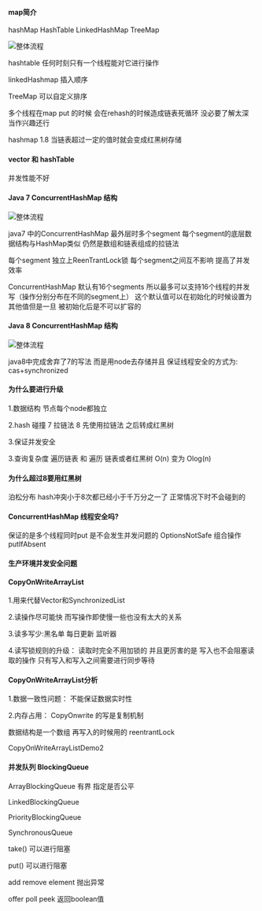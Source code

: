 
#### map简介

hashMap HashTable LinkedHashMap TreeMap

![整体流程](https://raw.githubusercontent.com/qiurunze123/imageall/master/map1.png)

hashtable 任何时刻只有一个线程能对它进行操作

linkedHashmap 插入顺序

TreeMap 可以自定义排序

多个线程在map put 的时候 会在rehash的时候造成链表死循环 没必要了解太深 当作兴趣还行

hashmap 1.8 当链表超过一定的值时就会变成红黑树存储

#### vector 和 hashTable

并发性能不好

#### Java 7 ConcurrentHashMap 结构

![整体流程](https://raw.githubusercontent.com/qiurunze123/imageall/master/map2.png)

java7 中的ConcurrentHashMap 最外层时多个segment 每个segment的底层数据结构与HashMap类似 仍然是数组和链表组成的拉链法

每个segment 独立上ReenTrantLock锁 每个segment之间互不影响 提高了并发效率

ConcurrentHashMap 默认有16个segments 所以最多可以支持16个线程的并发写（操作分别分布在不同的segment上） 这个默认值可以在初始化的时候设置为其他值但是一旦
被初始化后是不可以扩容的

#### Java 8  ConcurrentHashMap 结构

![整体流程](https://raw.githubusercontent.com/qiurunze123/imageall/master/map3.png)

java8中完成舍弃了7的写法 而是用node去存储并且 保证线程安全的方式为: cas+synchronized

#### 为什么要进行升级

1.数据结构 节点每个node都独立 

2.hash 碰撞  7 拉链法 8 先使用拉链法 之后转成红黑树

3.保证并发安全 

3.查询复杂度 遍历链表 和 遍历 链表或者红黑树 O(n) 变为 Olog(n)

#### 为什么超过8要用红黑树

泊松分布  hash冲突小于8次都已经小于千万分之一了  正常情况下时不会碰到的

#### ConcurrentHashMap 线程安全吗?

保证的是多个线程同时put 是不会发生并发问题的  OptionsNotSafe 组合操作 putIfAbsent

#### 生产环境并发安全问题

#### CopyOnWriteArrayList

1.用来代替Vector和SynchronizedList 

2.读操作尽可能快 而写操作即使慢一些也没有太大的关系

3.读多写少:黑名单 每日更新 监听器 

4.读写锁规则的升级： 读取时完全不用加锁的 并且更厉害的是 写入也不会阻塞读取的操作 只有写入和写入之间需要进行同步等待

#### CopyOnWriteArrayList分析

1.数据一致性问题： 不能保证数据实时性

2.内存占用： CopyOnwrite 的写是复制机制

数据结构是一个数组 再写入的时候用的 reentrantLock 

CopyOnWriteArrayListDemo2

#### 并发队列 BlockingQueue

ArrayBlockingQueue 有界 指定是否公平

LinkedBlockingQueue

PriorityBlockingQueue

SynchronousQueue

take() 可以进行阻塞 

put()  可以进行阻塞

add remove element 抛出异常

offer poll peek 返回boolean值





